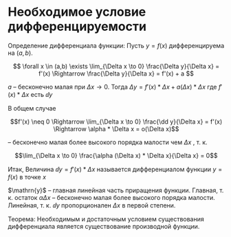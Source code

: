 # Необходимое условие дифференцируемости

Определение дифференциала функции:
Пусть $y = f(x)$ дифференцируема на $(a,b)$.

$$
\forall  x \in (a,b)  \exists \lim_{\Delta x \to 0} \frac{\Delta y}{\Delta x} = f'(x) \Rightarrow \frac{\Delta y}{\Delta x} = f'(x) + a
$$

$a$ – бесконечно малая при $\Delta x \to 0$.
Тогда
$\Delta y = f'(x) * \Delta x + a(\Delta x) * \Delta x$
где $f'(x) * \Delta x$ есть $\dd{y}$

В общем случае 

$$f'(x) \neq 0 \Rightarrow \lim_{\Delta x \to 0} \frac{\dd y}{\Delta x} = f'(x) \Rightarrow \alpha * \Delta x = o(\Delta x)$$

– бесконечно малая более высокого порядка малости чем $\Delta x$ , т. к. 

$$\lim_{\Delta x \to 0} \frac{\alpha (\Delta x) * \Delta x}{\Delta x} = 0$$

Итак, 
Величина $\dd y = f'(x) * \Delta x$ называется дифференциалом функции $y = f(x)$ в точке $x$

$\mathrn{y}$ – главная линейная часть приращения функции.
Главная, т. к. остаток $\alpha \Delta x$ – бесконечно малая более высокого порядка малости.
Линейная, т. к. $\dd y$ пропорционален $\Delta x$ в первой степени.

Теорема:
Необходимым и достаточным условием существования дифференциала является существование производной функции.
